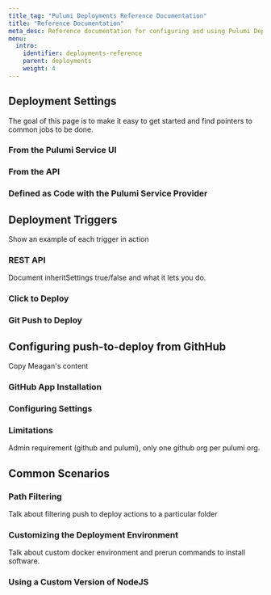 ```yaml
---
title_tag: "Pulumi Deployments Reference Documentation"
title: "Reference Documentation"
meta_desc: Reference documentation for configuring and using Pulumi Deployments
menu:
  intro:
    identifier: deployments-reference
    parent: deployments
    weight: 4
---
```


## Deployment Settings

The goal of this page is to make it easy to get started and find pointers to common jobs to be done.

### From the Pulumi Service UI

### From the API

### Defined as Code with the Pulumi Service Provider

## Deployment Triggers

Show an example of each trigger in action

### REST API

Document inheritSettings true/false and what it lets you do.

### Click to Deploy

### Git Push to Deploy

## Configuring push-to-deploy from GithHub

Copy Meagan's content

### GitHub App Installation

### Configuring Settings

### Limitations

Admin requirement (github and pulumi), only one github org per pulumi org.

## Common Scenarios

### Path Filtering

Talk about filtering push to deploy actions to a particular folder

### Customizing the Deployment Environment

Talk about custom docker environment and prerun commands to install software.

### Using a Custom Version of NodeJS
